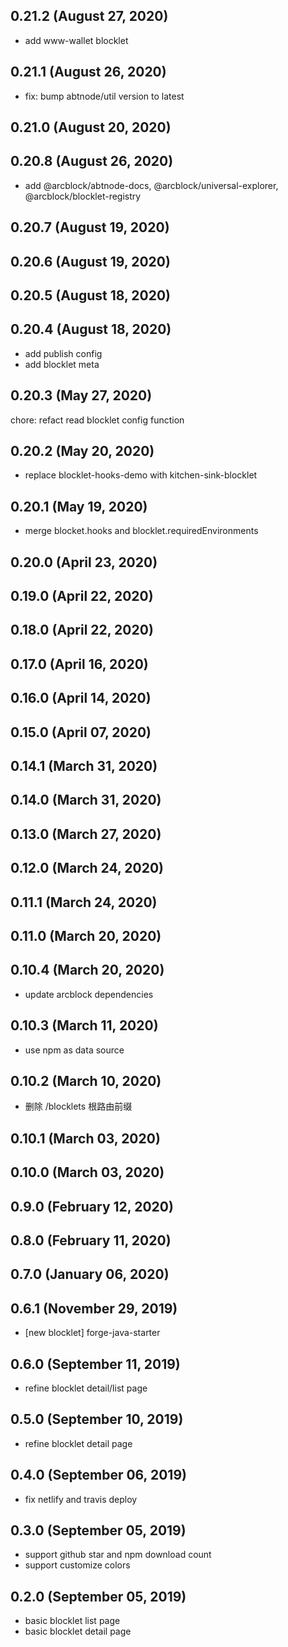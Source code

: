 ## 0.21.2 (August 27, 2020)

- add www-wallet blocklet

## 0.21.1 (August 26, 2020)

- fix: bump abtnode/util version to latest

## 0.21.0 (August 20, 2020)

## 0.20.8 (August 26, 2020)

- add @arcblock/abtnode-docs, @arcblock/universal-explorer, @arcblock/blocklet-registry

## 0.20.7 (August 19, 2020)


## 0.20.6 (August 19, 2020)


## 0.20.5 (August 18, 2020)


## 0.20.4 (August 18, 2020)
  - add publish config
  - add blocklet meta

## 0.20.3 (May 27, 2020)

chore: refact read blocklet config function

## 0.20.2 (May 20, 2020)

- replace blocklet-hooks-demo with kitchen-sink-blocklet

## 0.20.1 (May 19, 2020)

- merge blocket.hooks and blocklet.requiredEnvironments

## 0.20.0 (April 23, 2020)


## 0.19.0 (April 22, 2020)


## 0.18.0 (April 22, 2020)


## 0.17.0 (April 16, 2020)


## 0.16.0 (April 14, 2020)


## 0.15.0 (April 07, 2020)


## 0.14.1 (March 31, 2020)


## 0.14.0 (March 31, 2020)


## 0.13.0 (March 27, 2020)


## 0.12.0 (March 24, 2020)


## 0.11.1 (March 24, 2020)


## 0.11.0 (March 20, 2020)


## 0.10.4 (March 20, 2020)

- update arcblock dependencies

## 0.10.3 (March 11, 2020)

- use npm as data source

## 0.10.2 (March 10, 2020)

- 删除 /blocklets 根路由前缀

## 0.10.1 (March 03, 2020)


## 0.10.0 (March 03, 2020)


## 0.9.0 (February 12, 2020)


## 0.8.0 (February 11, 2020)


## 0.7.0 (January 06, 2020)


## 0.6.1 (November 29, 2019)

- [new blocklet] forge-java-starter

## 0.6.0 (September 11, 2019)

- refine blocklet detail/list page

## 0.5.0 (September 10, 2019)

- refine blocklet detail page

## 0.4.0 (September 06, 2019)

- fix netlify and travis deploy

## 0.3.0 (September 05, 2019)

- support github star and npm download count
- support customize colors

## 0.2.0 (September 05, 2019)

- basic blocklet list page
- basic blocklet detail page
